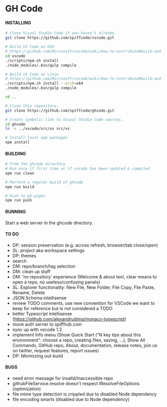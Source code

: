 # GH Code

#### INSTALLING
```bash
# Clone Visual Studio Code if you haven't already.
git clone https://github.com/spiffcode/vscode.git

# Build VS Code on OSX
# https://github.com/Microsoft/vscode/wiki/How-to-Contribute#build-and-run-from-source
cd vscode
./scripts/npm.sh install
./node_modules/.bin/gulp compile

# Build VS Code on Linux
# https://github.com/Microsoft/vscode/wiki/How-to-Contribute#build-and-run-from-source
./scripts/npm.sh install --arch=x64
./node_modules/.bin/gulp compile

cd ..

# Clone this repository.
git clone https://github.com/spiffcode/ghcode.git

# Create symbolic link to Visual Studio Code sources.
cd ghcode
ln -s ../vscode/src/vs src/vs

# Install local npm packages
npm install
```
#### BUILDING
```bash
# From the ghcode directory
# Run once if first time or if vscode has been updated & compiled
npm run clean

# Perform a regular build of ghcode
npm run build

# Push to gh-pages
npm run push
```
#### RUNNING

Start a web server in the ghcode directory.

#### TO DO

* DP: session preservation (e.g. across refresh, browser/tab close/open)
* SL: project aka workspace settings
* DP: themes
* search
* DM: repo/branch/tag selection
* DM: clean up stuff
* DM: 'no repository' experience (Welcome & about text, clear means to open a repo, no useless/confusing panels)
* SL: Explorer functionality: New File, New Folder, File Copy, File Paste, Rename, Delete
* JSON Schema intellisense
* review TODO comments, use new convention for VSCode we want to keep for reference but is not considered a TODO
* better Typescript intellisense (https://github.com/alexandrudima/monaco-typescript) 
* move auth server to spiffhub.com
* sync up with vscode 1.2
* implement Info menu (Show Quick Start ("N key tips about this environment": choose a repo, creating files, saving, ...),
  Show All Commands, GitHub repo, About, documentation, release notes, join us on twitter, request features, report issues)
* DP: Minimizing out-build

#### BUGS

* need error message for invalid/inaccessible repo
* githubFileService.resolve doesn't respect IResolveFileOptions (optimization)
* file mime type detection is crippled due to disabled Node dependency
* file encoding smarts (disabled due to Node dependency)
